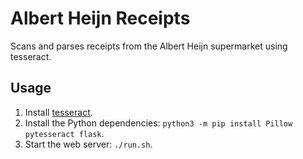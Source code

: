 # Albert Heijn Receipts
Scans and parses receipts from the Albert Heijn supermarket using tesseract.

## Usage
1. Install [tesseract](https://tesseract-ocr.github.io/tessdoc/Home.html).
2. Install the Python dependencies: `python3 -m pip install Pillow pytesseract flask`.
3. Start the web server: `./run.sh`.
